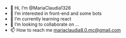 - 👋 Hi, I’m @MariaClaudia1328
- 👀 I’m interested in front-end and some bots
- 🌱 I’m currently learning react
- 💞️ I’m looking to collaborate on ...
- 📫 How to reach me mariaclaudia8.0.mc@gmail.com

<!---
MariaClaudia1328/MariaClaudia1328 is a ✨ special ✨ repository because its `README.md` (this file) appears on your GitHub profile.
You can click the Preview link to take a look at your changes.
--->
